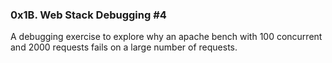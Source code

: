### 0x1B. Web Stack Debugging #4

A debugging exercise to explore why an apache bench with 100 concurrent and 2000 requests fails on a large number of requests.
